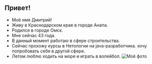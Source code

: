 ## Привет!
* Моё имя Дмитрий!
* Живу в Краснодарском крае в городе Анапа.
* Родился в городе Омск.
* Мне сейчас 43 года.
* В данный момент работаю в сфере строительства.
* Сейчас прохожу курсы в Нетологии на java-разработчика.
хочу попробовать себя в другой сфере.
* Летом люблю ходить на море и играть в волейбол.
![Моё фото](https://vk.com/photo214919071_456239034)